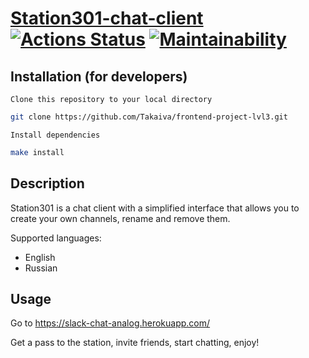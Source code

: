 # [Station301-chat-client](https://slack-chat-analog.herokuapp.com/) [![Actions Status](https://github.com/Takaiva/frontend-project-12/workflows/hexlet-check/badge.svg)](https://github.com/Takaiva/frontend-project-12/actions) [![Maintainability](https://api.codeclimate.com/v1/badges/5a587ddc24fc18e9dd63/maintainability)](https://codeclimate.com/github/Takaiva/frontend-project-12/maintainability)

## Installation (for developers)

`Clone this repository to your local directory`

```sh
git clone https://github.com/Takaiva/frontend-project-lvl3.git
```

`Install dependencies`

```sh
make install
```

## Description

Station301 is a chat client with a simplified interface that allows you to create your own channels, rename and remove them.

Supported languages:

* English
* Russian

## Usage

Go to https://slack-chat-analog.herokuapp.com/

Get a pass to the station, invite friends, start chatting, enjoy!
